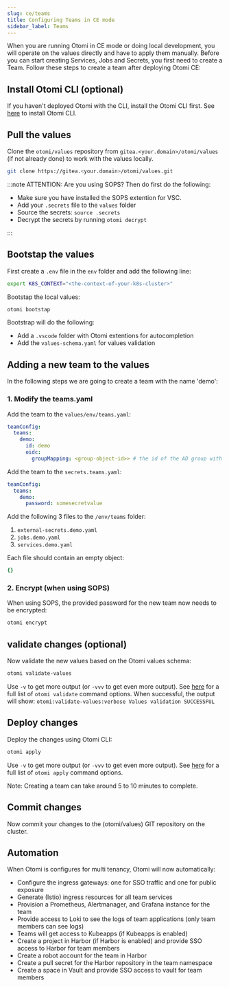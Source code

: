 ```yaml
---
slug: ce/teams
title: Configuring Teams in CE mode
sidebar_label: Teams
---
```


When you are running Otomi in CE mode or doing local development, you will operate on the values directly and have to apply them manually. Before you can start creating Services, Jobs and Secrets, you first need to create a Team. Follow these steps to create a team after deploying Otomi CE:

## Install Otomi CLI (optional)

If you haven't deployed Otomi with the CLI, install the Otomi CLI first. See [here](/docs/cli) to install Otomi CLI.

## Pull the values

Clone the `otomi/values` repository from `gitea.<your.domain>/otomi/values` (if not already done) to work with the values locally.

```bash
git clone https://gitea.<your.domain>/otomi/values.git
```

:::note ATTENTION: Are you using SOPS? Then do first do the following:

- Make sure you have installed the SOPS extention for VSC.
- Add your `.secrets` file to the `values` folder
- Source the secrets: `source .secrets`
- Decrypt the secrets by running `otomi decrypt`

:::

## Bootstap the values

First create a `.env` file in the `env` folder and add the following line:

```bash
export K8S_CONTEXT="<the-context-of-your-k8s-cluster>"
```

Bootstap the local values:

```bash
otomi bootstap
```

Bootstrap will do the following:

- Add a `.vscode` folder with Otomi extentions for autocompletion
- Add the `values-schema.yaml` for values validation

## Adding a new team to the values

In the following steps we are going to create a team with the name 'demo':

### 1. Modify the teams.yaml

Add the team to the `values/env/teams.yaml`:

```yaml
teamConfig:
  teams:
    demo:
      id: demo
      oidc:
        groupMapping: <group-object-id>> # the id of the AD group with the team members who need access to the team
```

Add the team to the `secrets.teams.yaml`:

```yaml
teamConfig:
  teams:
    demo:
      password: somesecretvalue
```

Add the following 3 files to the `/env/teams` folder:

1. `external-secrets.demo.yaml`
2. `jobs.demo.yaml`
3. `services.demo.yaml`

Each file should contain an empty object:

```yaml
{}
```

### 2. Encrypt (when using SOPS)

When using SOPS, the provided password for the new team now needs to be encrypted:

```bash
otomi encrypt
```

## validate changes (optional)

Now validate the new values based on the Otomi values schema:

```bash
otomi validate-values
```

Use `-v` to get more output (or `-vvv` to get even more output). See [here](/docs/cli/validate-values) for a full list of `otomi validate` command options. When successful, the output will show: `otomi:validate-values:verbose Values validation SUCCESSFUL`

## Deploy changes

Deploy the changes using Otomi CLI:

```bash
otomi apply
```

Use `-v` to get more output (or `-vvv` to get even more output). See [here](/docs/cli/apply) for a full list of `otomi apply` command options.

Note: Creating a team can take around 5 to 10 minutes to complete.

## Commit changes

Now commit your changes to the (otomi/values) GIT repository on the cluster.

## Automation

When Otomi is configures for multi tenancy, Otomi will now automatically:

- Configure the ingress gateways: one for SSO traffic and one for public exposure
- Generate (Istio) ingress resources for all team services
- Provision a Prometheus, Alertmanager, and Grafana instance for the team
- Provide access to Loki to see the logs of team applications (only team members can see logs)
- Teams will get access to Kubeapps (if Kubeapps is enabled)
- Create a project in Harbor (if Harbor is enabled) and provide SSO access to Harbor for team members
- Create a robot account for the team in Harbor
- Create a pull secret for the Harbor repository in the team namespace
- Create a space in Vault and provide SSO access to vault for team members
